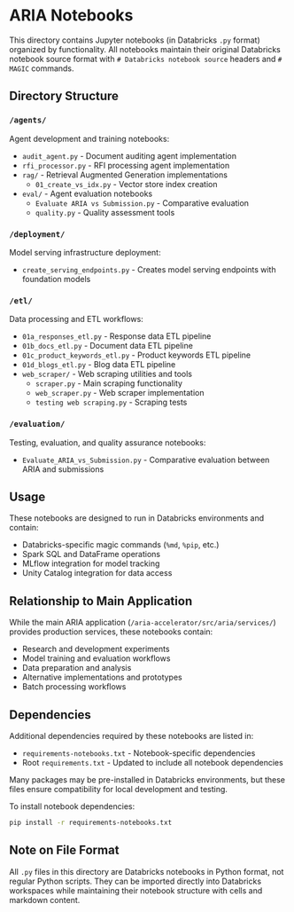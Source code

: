# ARIA Notebooks

This directory contains Jupyter notebooks (in Databricks `.py` format) organized by functionality. All notebooks maintain their original Databricks notebook source format with `# Databricks notebook source` headers and `# MAGIC` commands.

## Directory Structure

### `/agents/`
Agent development and training notebooks:
- `audit_agent.py` - Document auditing agent implementation
- `rfi_processor.py` - RFI processing agent implementation  
- `rag/` - Retrieval Augmented Generation implementations
  - `01_create_vs_idx.py` - Vector store index creation
- `eval/` - Agent evaluation notebooks
  - `Evaluate ARIA vs Submission.py` - Comparative evaluation
  - `quality.py` - Quality assessment tools

### `/deployment/`
Model serving infrastructure deployment:
- `create_serving_endpoints.py` - Creates model serving endpoints with foundation models

### `/etl/`
Data processing and ETL workflows:
- `01a_responses_etl.py` - Response data ETL pipeline
- `01b_docs_etl.py` - Document data ETL pipeline  
- `01c_product_keywords_etl.py` - Product keywords ETL pipeline
- `01d_blogs_etl.py` - Blog data ETL pipeline
- `web_scraper/` - Web scraping utilities and tools
  - `scraper.py` - Main scraping functionality
  - `web_scraper.py` - Web scraper implementation
  - `testing web scraping.py` - Scraping tests

### `/evaluation/`
Testing, evaluation, and quality assurance notebooks:
- `Evaluate_ARIA_vs_Submission.py` - Comparative evaluation between ARIA and submissions

## Usage

These notebooks are designed to run in Databricks environments and contain:
- Databricks-specific magic commands (`%md`, `%pip`, etc.)
- Spark SQL and DataFrame operations
- MLflow integration for model tracking
- Unity Catalog integration for data access

## Relationship to Main Application

While the main ARIA application (`/aria-accelerator/src/aria/services/`) provides production services, these notebooks contain:
- Research and development experiments
- Model training and evaluation workflows
- Data preparation and analysis
- Alternative implementations and prototypes
- Batch processing workflows

## Dependencies

Additional dependencies required by these notebooks are listed in:
- `requirements-notebooks.txt` - Notebook-specific dependencies  
- Root `requirements.txt` - Updated to include all notebook dependencies

Many packages may be pre-installed in Databricks environments, but these files ensure compatibility for local development and testing.

To install notebook dependencies:
```bash
pip install -r requirements-notebooks.txt
```

## Note on File Format

All `.py` files in this directory are Databricks notebooks in Python format, not regular Python scripts. They can be imported directly into Databricks workspaces while maintaining their notebook structure with cells and markdown content.
